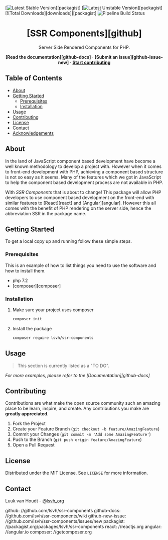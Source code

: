 <!-- badges -->

[![Latest Stable Version][badge-stable-version]][packagist]
[![Latest Unstable Version][badge-unstable-version]][packagist]
[![Total Downloads][downloads]][packagist]
![Pipeline Build Status][badge-build-status]

<!-- intro -->
<center>

# [SSR Components][github]

Server Side Rendered Components for PHP.

**[Read the documentation][github-docs]**
·
**[Submit an issue][github-issue-new]**
·
**[Start contributing](#contributing)**

</center>

## Table of Contents

-   [About](#about)
-   [Getting Started](#getting-started)
    -   [Prerequisites](#prerequisites)
    -   [Installation](#installation)
-   [Usage](#usage)
-   [Contributing](#contributing)
-   [License](#license)
-   [Contact](#contact)
-   [Acknowledgements](#acknowledgements)

## About

In the land of JavaScript component based development have become a well known methodology to develop a project with. However when it comes to front-end development with PHP, achieving a component based structure is not so easy as it seems. Many of the features which we got in JavaScript to help the component based development process are not available in PHP.

With _SSR Components_ that is about to change! This package will allow PHP developers to use component based development on the front-end with similar features to [React][react] and [Angular][angular]. However this all comes with the benefit of PHP rendering on the server side, hence the abbreviation SSR in the package name.

## Getting Started

To get a local copy up and running follow these simple steps.

### Prerequisites

This is an example of how to list things you need to use the software and how to install them.

-   php 7.2
-   [composer][composer]

### Installation

1. Make sure your project uses composer
    ```sh
    composer init
    ```
2. Install the package
    ```sh
    composer require lsvh/ssr-components
    ```

## Usage

> This section is currently listed as a "TO DO".

_For more examples, please refer to the [Documentation][github-docs]_

## Contributing

Contributions are what make the open source community such an amazing place to be learn, inspire, and create. Any contributions you make are **greatly appreciated**.

1. Fork the Project
2. Create your Feature Branch (`git checkout -b feature/AmazingFeature`)
3. Commit your Changes (`git commit -m 'Add some AmazingFeature'`)
4. Push to the Branch (`git push origin feature/AmazingFeature`)
5. Open a Pull Request

## License

Distributed under the MIT License. See `LICENSE` for more information.

## Contact

Luuk van Houdt - [@lsvh_org](https://twitter.com/lsvh_org)

<!-- links -->

github: //github.com/lsvh/ssr-components
github-docs: //github.com/lsvh/ssr-components/wiki
github-new-issue: //github.com/lsvh/ssr-components/issues/new
packagist: //packagist.org/packages/lsvh/ssr-components
react: //reactjs.org
angular: //angular.io
composer: //getcomposer.org

<!-- images -->

[badge-stable-version]: https://poser.pugx.org/lsvh/ssr-components/v
[badge-unstable-version]: https://poser.pugx.org/lsvh/ssr-components/v/unstable
[badge-downloads]: https://poser.pugx.org/lsvh/ssr-components/downloads
[badge-build-status]: https://img.shields.io/github/workflow/status/lsvh/ssr-components/build
